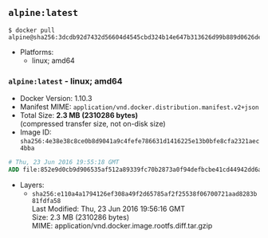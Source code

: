 ## `alpine:latest`

```console
$ docker pull alpine@sha256:3dcdb92d7432d56604d4545cbd324b14e647b313626d99b889d0626de158f73a
```

-	Platforms:
	-	linux; amd64

### `alpine:latest` - linux; amd64

-	Docker Version: 1.10.3
-	Manifest MIME: `application/vnd.docker.distribution.manifest.v2+json`
-	Total Size: **2.3 MB (2310286 bytes)**  
	(compressed transfer size, not on-disk size)
-	Image ID: `sha256:4e38e38c8ce0b8d9041a9c4fefe786631d1416225e13b0bfe8cfa2321aec4bba`

```dockerfile
# Thu, 23 Jun 2016 19:55:18 GMT
ADD file:852e9d0cb9d906535af512a89339fc70b2873a0f94defbcbe41cd44942dd6ac8 in /
```

-	Layers:
	-	`sha256:e110a4a1794126ef308a49f2d65785af2f25538f06700721aad8283b81fdfa58`  
		Last Modified: Thu, 23 Jun 2016 19:56:16 GMT  
		Size: 2.3 MB (2310286 bytes)  
		MIME: application/vnd.docker.image.rootfs.diff.tar.gzip
